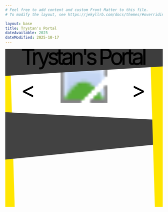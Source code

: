 ```yaml
---
# Feel free to add content and custom Front Matter to this file.
# To modify the layout, see https://jekyllrb.com/docs/themes/#overriding-theme-defaults

layout: base
title: Trystan's Portal
dateAvailable: 2025
dateModified: 2025-10-17
---
```

<link href="{{site.baseurl}}/styles/svg.css" rel="stylesheet" type="text/css" />

<svg viewBox="0 0 100 200">
    <defs>
        <radialGradient id="BackgroundGradient">
            <stop offset="0%" stop-color="#f0f598" />
            <stop offset="20%" stop-color="#f5ff32ff" />
            <stop offset="40%" stop-color="#f0f598" />
            <stop offset="60%" stop-color="#f5ff32ff" />
            <stop offset="80%" stop-color="#f0f598" />
            <stop offset="100%" stop-color="#f5ff32ff" />
        </radialGradient>
    </defs>
    <!-- carousel 1 -->
    <g id="carousel">
        <rect id="carouselBackground" fill="white" width="100" height="34" x="0" y="11" />
        <g id="carouselSlides">
            <!--<a href="{{site.baseurl}}/"><image width="10" height="10" href="{{site.baseurl}}/images/website-icon.png"/></a>-->
            <a href="{{site.baseurl}}/c-sharp">
                <image width="100" height="34" href="{{site.baseurl}}/images/index-page/CSharpSlide.svg"/>
            </a>
            <a href="{{site.baseurl}}/java">
                <image width="100" height="34" href="{{site.baseurl}}/images/index-page/JavaSlide.svg"/>
            </a>
        </g>
        <g id="carouselControls">
            <text textLength="5" text x="10" y="31" id="carouselControlLeft" class="carouselControl" direction="left"><</text>
            <text textLength="5" text x="80" y="31" id="carouselControlRight" class="carouselControl" direction="right">></text>
        </g>
    </g>
    <!-- sides -->
    <polygon  fill="#ffe600ff" points="0,0 3,0 6,100 0,100" />
    <polygon  fill="#424242ff" points="0,40 100,45 100,60 0,70" />
    <polygon  fill="#ffe600ff" points="92,0 100,0 100,100 95,100" />
    <!-- title -->
    <polygon  fill="#3d3d3dff" points="0,0 100,0 100,11 0,17" />
    <text stroke="black" stroke-width=".15" textLength="80" text x="10" y="10" class="title">Trystan's Portal</text>
</svg>

<script type="module" src="{% link js/index/main.js %}"></script>